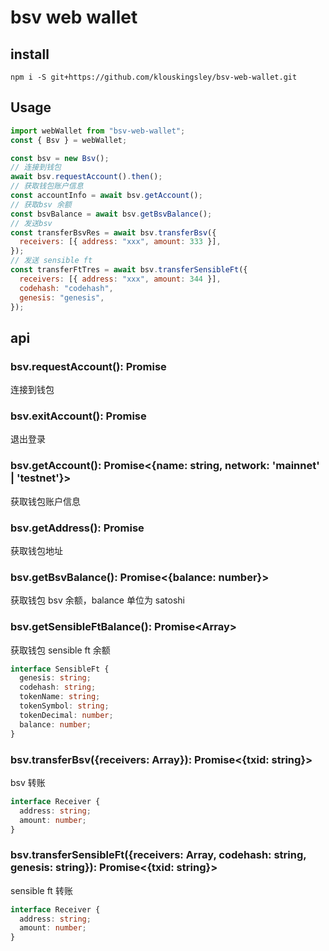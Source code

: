 # bsv web wallet

## install

```
npm i -S git+https://github.com/klouskingsley/bsv-web-wallet.git
```

## Usage

```js
import webWallet from "bsv-web-wallet";
const { Bsv } = webWallet;

const bsv = new Bsv();
// 连接到钱包
await bsv.requestAccount().then();
// 获取钱包账户信息
const accountInfo = await bsv.getAccount();
// 获取bsv 余额
const bsvBalance = await bsv.getBsvBalance();
// 发送bsv
const transferBsvRes = await bsv.transferBsv({
  receivers: [{ address: "xxx", amount: 333 }],
});
// 发送 sensible ft
const transferFtTres = await bsv.transferSensibleFt({
  receivers: [{ address: "xxx", amount: 344 }],
  codehash: "codehash",
  genesis: "genesis",
});
```

## api

### bsv.requestAccount(): Promise<void>

连接到钱包

### bsv.exitAccount(): Promise<void>

退出登录

### bsv.getAccount(): Promise<{name: string, network: 'mainnet' | 'testnet'}>

获取钱包账户信息

### bsv.getAddress(): Promise<string>

获取钱包地址

### bsv.getBsvBalance(): Promise<{balance: number}>

获取钱包 bsv 余额，balance 单位为 satoshi

### bsv.getSensibleFtBalance(): Promise<Array<SensibleFt>>

获取钱包 sensible ft 余额

```ts
interface SensibleFt {
  genesis: string;
  codehash: string;
  tokenName: string;
  tokenSymbol: string;
  tokenDecimal: number;
  balance: number;
}
```

### bsv.transferBsv({receivers: Array<Receiver>}): Promise<{txid: string}>

bsv 转账

```ts
interface Receiver {
  address: string;
  amount: number;
}
```

### bsv.transferSensibleFt({receivers: Array<Receiver>, codehash: string, genesis: string}): Promise<{txid: string}>

sensible ft 转账

```ts
interface Receiver {
  address: string;
  amount: number;
}
```
